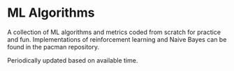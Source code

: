 # ML Algorithms

A collection of ML algorithms and metrics coded from scratch for practice and fun. Implementations of reinforcement learning and Naive Bayes can be found in the pacman repository.

Periodically updated based on available time. 
